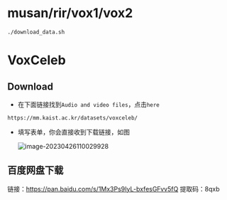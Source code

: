 # musan/rir/vox1/vox2
```
./download_data.sh
```
# VoxCeleb
## Download

- 在下面链接找到`Audio and video files`，点击`here`

```
https://mm.kaist.ac.kr/datasets/voxceleb/
```

- 填写表单，你会直接收到下载链接，如图

  ![image-20230426110029928](https://cdn.jsdelivr.net/gh/su-co/Image@main/img/image-20230426110029928.png)

## 百度网盘下载
链接：https://pan.baidu.com/s/1Mx3Ps9IyL-bxfesGFvv5fQ
提取码：8qxb
